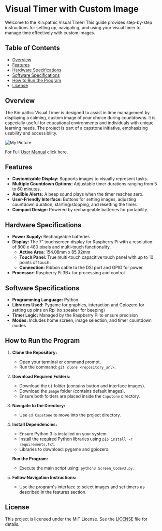 # Visual Timer with Custom Image

Welcome to the Kin\:pathic Visual Timer! This guide provides step-by-step instructions for setting up, navigating, and using your visual timer to manage time effectively with custom images.

## Table of Contents

- [Overview](#overview)
- [Features](#features)
- [Hardware Specifications](#hardware-specifications)
- [Software Specifications](#software-specifications)
- [How to Run the Program](#how-to-run-the-program)
- [License](#license)

## Overview

The Kin\:pathic Visual Timer is designed to assist in time management by displaying a calming, custom image of your choice during countdowns. It is especially useful for educational environments and individuals with unique learning needs. The project is part of a capstone initiative, emphasizing usability and accessibility.

![My Picture](Capstone/Timer_image.JPEG)

For Full [User Manual](https://docs.google.com/document/d/1zKiSkMkynA15LEDlfgi2N6uZ_dLe_kZWn2Y_cHhkKe0/edit?usp=sharing) click here.

## Features

- **Customizable Display:** Supports images to visually represent tasks.
- **Multiple Countdown Options:** Adjustable timer durations ranging from 5 to 60 minutes.
- **Audible Alerts:** A beep sound plays when the timer reaches zero.
- **User-Friendly Interface:** Buttons for setting images, adjusting countdown duration, starting/stopping, and resetting the timer.
- **Compact Design:** Powered by rechargeable batteries for portability.

## Hardware Specifications

- **Power Supply:** Rechargeable batteries
- **Display:** The 7” touchscreen display for Raspberry Pi with a resolution of 800 x 480 pixels and multi-touch functionality.
  - **Active Area:** 154.08mm x 85.92mm
  - **Touch Panel:** True multi-touch capacitive touch panel with up to 10 points of touch.
  - **Connection:** Ribbon cable to the DSI port and GPIO for power.
- **Processor:** Raspberry Pi 3B+ for processing and control

## Software Specifications

- **Programming Language:** Python
- **Libraries Used:** Pygame for graphics, interaction and Gpiozero  for setting up pins on Rpi (to speaker for beeping)
- **Timer Logic:** Managed by the Raspberry Pi to ensure precision
- **Modes:** Includes home screen, image selection, and timer countdown modes

## How to Run the Program

1. **Clone the Repository:**

   - Open your terminal or command prompt.
   - Run the command: `git clone <repository_url>`.

2. **Download Required Folders:**

   - Download the `UI` folder (contains button and interface images).
   - Download the `Image` folder (contains default images).
   - Ensure both folders are placed inside the `Capstone` directory.

3. **Navigate to the Directory:**

   - Use `cd Capstone` to move into the project directory.

4. **Install Dependencies:**

   - Ensure Python 3 is installed on your system.
   - Install the required Python libraries using `pip install -r requirements.txt`.
   - Libraries to download: pygame and gpiozero. 

   **Run the Program:**

   - Execute the main script using: `python3 Screen_Codev3.py`.

5. **Follow Navigation Instructions:**

   - Use the program's interface to select images and set timers as described in the features section.

## License

This project is licensed under the MIT License. See the [LICENSE](LICENSE) file for details.

